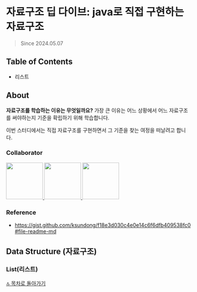 # 자료구조 딥 다이브: java로 직접 구현하는 자료구조

> Since 2024.05.07

## Table of Contents

- 리스트

## About

**자료구조를 학습하는 이유는 무엇일까요?**
가장 큰 이유는 어느 상황에서 어느 자료구조를 써야하는지 기준을 확립하기 위해 학습합니다.

이번 스터디에서는 직접 자료구조를 구현하면서 그 기준을 찾는 여정을 떠날려고 합니다.

### Collaborator

<p>
<a href="https://github.com/hellomatia">
  <img src="https://github.com/hellomatia.png" width="100">
</a>
<a href="https://github.com/enduf7686">
  <img src="https://github.com/enduf7686.png" width="100">
<a href="https://github.com/JAEKWANG97">
  <img src="https://github.com/JAEKWANG97.png" width="100">
</a>
</p>

### Reference

- https://gist.github.com/ksundong/f18e3d030c4e0e14c6f6dfb409538fc0#file-readme-md

## Data Structure (자료구조)

### List(리스트)

[🔝 목차로 돌아가기](#table-of-contents)
